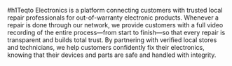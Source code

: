 #h1Teqto Electronics is a platform connecting customers with trusted local repair professionals for out-of-warranty electronic products. Whenever a repair is done through our network, we provide customers with a full video recording of the entire process—from start to finish—so that every repair is transparent and builds total trust. By partnering with verified local stores and technicians, we help customers confidently fix their electronics, knowing that their devices and parts are safe and handled with integrity.
